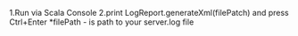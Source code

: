 1.Run via Scala Console 
2.print LogReport.generateXml(filePatch) and press Ctrl+Enter 
*filePath - is path to your server.log file
